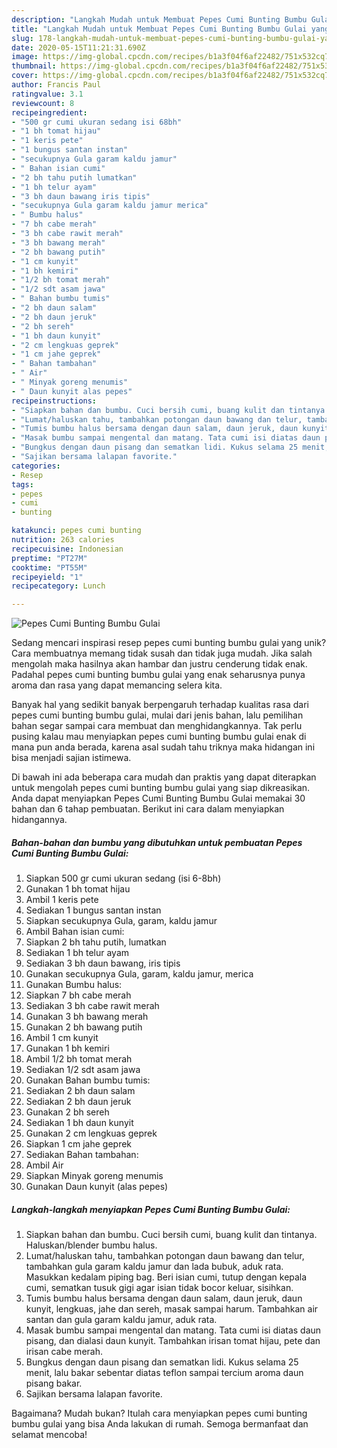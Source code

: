 ```yaml
---
description: "Langkah Mudah untuk Membuat Pepes Cumi Bunting Bumbu Gulai yang Bisa Manjain Lidah"
title: "Langkah Mudah untuk Membuat Pepes Cumi Bunting Bumbu Gulai yang Bisa Manjain Lidah"
slug: 178-langkah-mudah-untuk-membuat-pepes-cumi-bunting-bumbu-gulai-yang-bisa-manjain-lidah
date: 2020-05-15T11:21:31.690Z
image: https://img-global.cpcdn.com/recipes/b1a3f04f6af22482/751x532cq70/pepes-cumi-bunting-bumbu-gulai-foto-resep-utama.jpg
thumbnail: https://img-global.cpcdn.com/recipes/b1a3f04f6af22482/751x532cq70/pepes-cumi-bunting-bumbu-gulai-foto-resep-utama.jpg
cover: https://img-global.cpcdn.com/recipes/b1a3f04f6af22482/751x532cq70/pepes-cumi-bunting-bumbu-gulai-foto-resep-utama.jpg
author: Francis Paul
ratingvalue: 3.1
reviewcount: 8
recipeingredient:
- "500 gr cumi ukuran sedang isi 68bh"
- "1 bh tomat hijau"
- "1 keris pete"
- "1 bungus santan instan"
- "secukupnya Gula garam kaldu jamur"
- " Bahan isian cumi"
- "2 bh tahu putih lumatkan"
- "1 bh telur ayam"
- "3 bh daun bawang iris tipis"
- "secukupnya Gula garam kaldu jamur merica"
- " Bumbu halus"
- "7 bh cabe merah"
- "3 bh cabe rawit merah"
- "3 bh bawang merah"
- "2 bh bawang putih"
- "1 cm kunyit"
- "1 bh kemiri"
- "1/2 bh tomat merah"
- "1/2 sdt asam jawa"
- " Bahan bumbu tumis"
- "2 bh daun salam"
- "2 bh daun jeruk"
- "2 bh sereh"
- "1 bh daun kunyit"
- "2 cm lengkuas geprek"
- "1 cm jahe geprek"
- " Bahan tambahan"
- " Air"
- " Minyak goreng menumis"
- " Daun kunyit alas pepes"
recipeinstructions:
- "Siapkan bahan dan bumbu. Cuci bersih cumi, buang kulit dan tintanya. Haluskan/blender bumbu halus."
- "Lumat/haluskan tahu, tambahkan potongan daun bawang dan telur, tambahkan gula garam kaldu jamur dan lada bubuk, aduk rata. Masukkan kedalam piping bag. Beri isian cumi, tutup dengan kepala cumi, sematkan tusuk gigi agar isian tidak bocor keluar, sisihkan."
- "Tumis bumbu halus bersama dengan daun salam, daun jeruk, daun kunyit, lengkuas, jahe dan sereh, masak sampai harum. Tambahkan air santan dan gula garam kaldu jamur, aduk rata."
- "Masak bumbu sampai mengental dan matang. Tata cumi isi diatas daun pisang, dan dialasi daun kunyit. Tambahkan irisan tomat hijau, pete dan irisan cabe merah."
- "Bungkus dengan daun pisang dan sematkan lidi. Kukus selama 25 menit, lalu bakar sebentar diatas teflon sampai tercium aroma daun pisang bakar."
- "Sajikan bersama lalapan favorite."
categories:
- Resep
tags:
- pepes
- cumi
- bunting

katakunci: pepes cumi bunting 
nutrition: 263 calories
recipecuisine: Indonesian
preptime: "PT27M"
cooktime: "PT55M"
recipeyield: "1"
recipecategory: Lunch

---
```



![Pepes Cumi Bunting Bumbu Gulai](https://img-global.cpcdn.com/recipes/b1a3f04f6af22482/751x532cq70/pepes-cumi-bunting-bumbu-gulai-foto-resep-utama.jpg)

Sedang mencari inspirasi resep pepes cumi bunting bumbu gulai yang unik? Cara membuatnya memang tidak susah dan tidak juga mudah. Jika salah mengolah maka hasilnya akan hambar dan justru cenderung tidak enak. Padahal pepes cumi bunting bumbu gulai yang enak seharusnya punya aroma dan rasa yang dapat memancing selera kita.



Banyak hal yang sedikit banyak berpengaruh terhadap kualitas rasa dari pepes cumi bunting bumbu gulai, mulai dari jenis bahan, lalu pemilihan bahan segar sampai cara membuat dan menghidangkannya. Tak perlu pusing kalau mau menyiapkan pepes cumi bunting bumbu gulai enak di mana pun anda berada, karena asal sudah tahu triknya maka hidangan ini bisa menjadi sajian istimewa.


Di bawah ini ada beberapa cara mudah dan praktis yang dapat diterapkan untuk mengolah pepes cumi bunting bumbu gulai yang siap dikreasikan. Anda dapat menyiapkan Pepes Cumi Bunting Bumbu Gulai memakai 30 bahan dan 6 tahap pembuatan. Berikut ini cara dalam menyiapkan hidangannya.

<!--inarticleads1-->

##### Bahan-bahan dan bumbu yang dibutuhkan untuk pembuatan Pepes Cumi Bunting Bumbu Gulai:

1. Siapkan 500 gr cumi ukuran sedang (isi 6-8bh)
1. Gunakan 1 bh tomat hijau
1. Ambil 1 keris pete
1. Sediakan 1 bungus santan instan
1. Siapkan secukupnya Gula, garam, kaldu jamur
1. Ambil  Bahan isian cumi:
1. Siapkan 2 bh tahu putih, lumatkan
1. Sediakan 1 bh telur ayam
1. Sediakan 3 bh daun bawang, iris tipis
1. Gunakan secukupnya Gula, garam, kaldu jamur, merica
1. Gunakan  Bumbu halus:
1. Siapkan 7 bh cabe merah
1. Sediakan 3 bh cabe rawit merah
1. Gunakan 3 bh bawang merah
1. Gunakan 2 bh bawang putih
1. Ambil 1 cm kunyit
1. Gunakan 1 bh kemiri
1. Ambil 1/2 bh tomat merah
1. Sediakan 1/2 sdt asam jawa
1. Gunakan  Bahan bumbu tumis:
1. Sediakan 2 bh daun salam
1. Sediakan 2 bh daun jeruk
1. Gunakan 2 bh sereh
1. Sediakan 1 bh daun kunyit
1. Gunakan 2 cm lengkuas geprek
1. Siapkan 1 cm jahe geprek
1. Sediakan  Bahan tambahan:
1. Ambil  Air
1. Siapkan  Minyak goreng menumis
1. Gunakan  Daun kunyit (alas pepes)




<!--inarticleads2-->

##### Langkah-langkah menyiapkan Pepes Cumi Bunting Bumbu Gulai:

1. Siapkan bahan dan bumbu. Cuci bersih cumi, buang kulit dan tintanya. Haluskan/blender bumbu halus.
1. Lumat/haluskan tahu, tambahkan potongan daun bawang dan telur, tambahkan gula garam kaldu jamur dan lada bubuk, aduk rata. Masukkan kedalam piping bag. Beri isian cumi, tutup dengan kepala cumi, sematkan tusuk gigi agar isian tidak bocor keluar, sisihkan.
1. Tumis bumbu halus bersama dengan daun salam, daun jeruk, daun kunyit, lengkuas, jahe dan sereh, masak sampai harum. Tambahkan air santan dan gula garam kaldu jamur, aduk rata.
1. Masak bumbu sampai mengental dan matang. Tata cumi isi diatas daun pisang, dan dialasi daun kunyit. Tambahkan irisan tomat hijau, pete dan irisan cabe merah.
1. Bungkus dengan daun pisang dan sematkan lidi. Kukus selama 25 menit, lalu bakar sebentar diatas teflon sampai tercium aroma daun pisang bakar.
1. Sajikan bersama lalapan favorite.




Bagaimana? Mudah bukan? Itulah cara menyiapkan pepes cumi bunting bumbu gulai yang bisa Anda lakukan di rumah. Semoga bermanfaat dan selamat mencoba!
